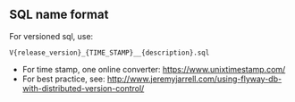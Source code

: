 ## SQL name format
For versioned sql, use: 
```
V{release_version}_{TIME_STAMP}__{description}.sql
```

- For time stamp, one online converter: https://www.unixtimestamp.com/
- For best practice, see: http://www.jeremyjarrell.com/using-flyway-db-with-distributed-version-control/
